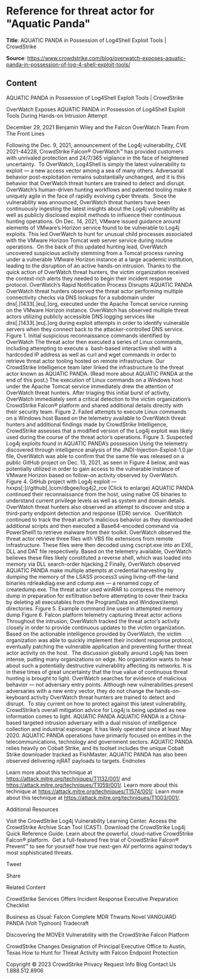 # Reference for threat actor for "Aquatic Panda"

**Title**: AQUATIC PANDA in Possession of Log4Shell Exploit Tools | CrowdStrike

**Source**: https://www.crowdstrike.com/blog/overwatch-exposes-aquatic-panda-in-possession-of-log-4-shell-exploit-tools/

## Content






 







AQUATIC PANDA in Possession of Log4Shell Exploit Tools | CrowdStrike







































































 



OverWatch Exposes AQUATIC PANDA in Possession of Log4Shell Exploit Tools During Hands-on Intrusion Attempt

December 29, 2021 Benjamin Wiley and the Falcon OverWatch Team From The Front Lines 




Following the Dec. 9, 2021, announcement of the Log4j vulnerability, CVE 2021-44228, CrowdStrike Falcon® OverWatch™ has provided customers with unrivaled protection and 24/7/365 vigilance in the face of heightened uncertainty. 
To OverWatch, Log4Shell is simply the latest vulnerability to exploit — a new access vector among a sea of many others. Adversarial behavior post-exploitation remains substantially unchanged, and it is this behavior that OverWatch threat hunters are trained to detect and disrupt. OverWatch’s human-driven hunting workflows and patented tooling make it uniquely agile in the face of rapidly evolving cyber threats. 
Since the vulnerability was announced, OverWatch threat hunters have been continuously ingesting the latest insights about the Log4j vulnerability as well as publicly disclosed exploit methods to influence their continuous hunting operations. On Dec. 14, 2021, VMware issued guidance around elements of VMware’s Horizon service found to be vulnerable to Log4j exploits. This led OverWatch to hunt for unusual child processes associated with the VMware Horizon Tomcat web server service during routine operations. 
On the back of this updated hunting lead, OverWatch uncovered suspicious activity stemming from a Tomcat process running under a vulnerable VMware Horizon instance at a large academic institution, leading to the disruption of an active hands-on intrusion. Thanks to the quick action of OverWatch threat hunters, the victim organization received the context-rich alerts they needed to begin their incident response protocol.
OverWatch’s Rapid Notification Process Disrupts AQUATIC PANDA
OverWatch threat hunters observed the threat actor performing multiple connectivity checks via DNS lookups for a subdomain under dns[.]1433[.]eu[.]org, executed under the Apache Tomcat service running on the VMware Horizon instance. OverWatch has observed multiple threat actors utilizing publicly accessible DNS logging services like dns[.]1433[.]eu[.]org during exploit attempts in order to identify vulnerable servers when they connect back to the attacker-controlled DNS service.
Figure 1. Initial suspicious reconnaissance commands identified by OverWatch
The threat actor then executed a series of Linux commands, including attempting to execute a  bash-based interactive shell with a hardcoded IP address as well as curl and wget commands in order to retrieve threat actor tooling hosted on remote infrastructure. Our CrowdStrike Intelligence team later linked the infrastructure to the threat actor known as AQUATIC PANDA. (Read more about AQUATIC PANDA at the end of this post.)
The execution of Linux commands on a Windows host under the Apache Tomcat service immediately drew the attention of OverWatch threat hunters. After triaging this initial burst of activity, OverWatch immediately sent a critical detection to the victim organization’s CrowdStrike Falcon® platform and shared additional details directly with their security team.
Figure 2. Failed attempts to execute Linux commands on a Windows host
Based on the telemetry available to OverWatch threat hunters and additional findings made by CrowdStrike Intelligence, CrowdStrike assesses that a modified version of the Log4j exploit was likely used during the course of the threat actor’s operations.
Figure 3. Suspected Log4j exploits found in AQUATIC PANDA’s possession
Using the telemetry discovered through intelligence analysis of the JNDI-Injection-Exploit-1.0.jar file, OverWatch was able to confirm that the same file was released on a public GitHub project on Dec. 13, 2021, as seen in Figure 4 below, and was potentially utilized in order to gain access to the vulnerable instance of VMware Horizon based on follow-on activity observed by OverWatch.
Figure 4. GitHub project with Log4j exploit — hxxps[:]//github[.]com/dbgee/log4j2_rce (Click to enlarge)
AQUATIC PANDA continued their reconnaissance from the host, using native OS binaries to understand current privilege levels as well as system and domain details. OverWatch threat hunters also observed an attempt to discover and stop a third-party endpoint detection and response (EDR) service. 
OverWatch continued to track the threat actor’s malicious behavior as they downloaded additional scripts and then executed a Base64-encoded command via PowerShell1 to retrieve malware from their toolkit.
OverWatch observed the threat actor retrieve three files with VBS file extensions from remote infrastructure. These files were then decoded using cscript.exe into an EXE, DLL and DAT file respectively. Based on the telemetry available, OverWatch believes these files likely constituted a reverse shell, which was loaded into memory via DLL search-order hijacking.2
Finally, OverWatch observed AQUATIC PANDA make multiple attempts at credential harvesting by dumping the memory of the LSASS process3 using living-off-the-land binaries rdrleakdiag.exe and cdump.exe — a renamed copy of createdump.exe. The threat actor used winRAR to compress the memory dump in preparation for exfiltration before attempting to cover their tracks by deleting all executables from the ProgramData and Windows\temp\ directories.
Figure 5. Example command line used in attempted memory dump
Figure 6. Falcon platform telemetry capturing threat actor actions
Throughout the intrusion, OverWatch tracked the threat actor’s activity closely in order to provide continuous updates to the victim organization. Based on the actionable intelligence provided by OverWatch, the victim organization was able to quickly implement their incident response protocol, eventually patching the vulnerable application and preventing further threat actor activity on the host. 
The discussion globally around Log4j has been intense, putting many organizations on edge. No organization wants to hear about such a potentially destructive vulnerability affecting its networks. It is in these times of great uncertainty that the true value of continuous threat hunting is brought to light. OverWatch searches for evidence of malicious behavior — not adversary entry points. Although new vulnerabilities present adversaries with a new entry vector, they do not change the hands-on-keyboard activity OverWatch threat hunters are trained to detect and disrupt. 
To stay current on how to protect against this latest vulnerability, CrowdStrike’s overall mitigation advice for Log4j is being updated as new information comes to light.
AQUATIC PANDA
AQUATIC PANDA is a China-based targeted intrusion adversary with a dual mission of intelligence collection and industrial espionage. It has likely operated since at least May 2020. AQUATIC PANDA operations have primarily focused on entities in the telecommunications, technology and government sectors. AQUATIC PANDA relies heavily on Cobalt Strike, and its toolset includes the unique Cobalt Strike downloader tracked as FishMaster. AQUATIC PANDA has also been observed delivering njRAT payloads to targets.
Endnotes

Learn more about this technique at https://attack.mitre.org/techniques/T1132/001/ and https://attack.mitre.org/techniques/T1059/001/.
Learn more about this technique at https://attack.mitre.org/techniques/T1574/001/.
Learn more about this technique at https://attack.mitre.org/techniques/T1003/001/.

Additional Resources

Visit the CrowdStrike Log4j Vulnerability Learning Center.
Access the CrowdStrike Archive Scan Tool (CAST).
Download the CrowdStrike Log4j Quick Reference Guide.
Learn about the powerful, cloud-native CrowdStrike Falcon® platform. 
Get a full-featured free trial of CrowdStrike Falcon® Prevent™ to see for yourself how true next-gen AV performs against today’s most sophisticated threats.







Tweet





Share





Related Content






CrowdStrike Services Offers Incident Response Executive Preparation Checklist








Business as Usual: Falcon Complete MDR Thwarts Novel VANGUARD PANDA (Volt Typhoon) Tradecraft








Discovering the MOVEit Vulnerability with the CrowdStrike Falcon Platform











 CrowdStrike Changes Designation of Principal Executive Office to Austin, Texas
How to Hunt for Threat Activity with Falcon Endpoint Protection 









 
















Copyright © 2023 CrowdStrike
Privacy
Request Info
Blog
Contact Us
1.888.512.8906















